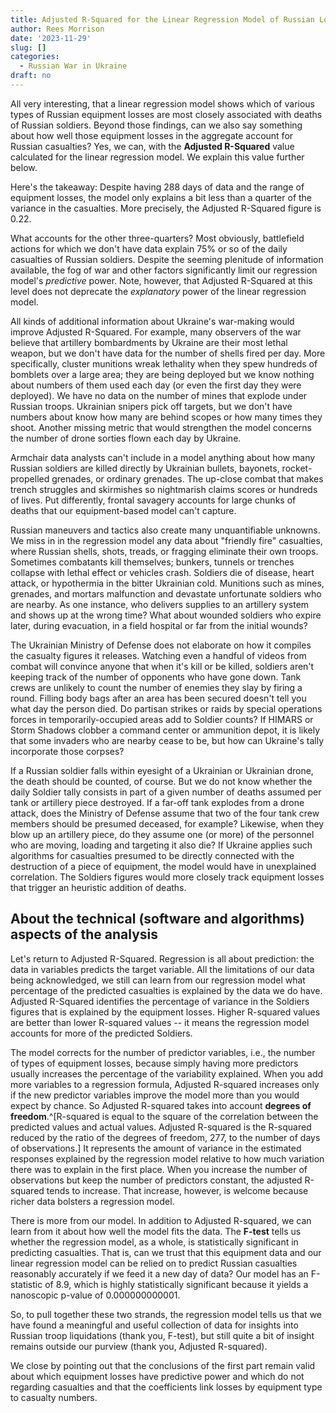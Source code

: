 ```yaml
---
title: Adjusted R-Squared for the Linear Regression Model of Russian Losses
author: Rees Morrison
date: '2023-11-29'
slug: []
categories:
  - Russian War in Ukraine
draft: no
---
```







All very interesting, that a linear regression model shows which of various types of Russian equipment losses are most closely associated with deaths of Russian soldiers. Beyond those findings, can we also say something about how well those equipment losses in the aggregate account for Russian casualties?  Yes, we can, with the **Adjusted R-Squared** value calculated for the linear regression model.  We explain this value further below.

Here's the takeaway: Despite having 288 days of data and the range of equipment losses, the model only explains a bit less than a quarter of the variance in the casualties.  More precisely, the Adjusted R-Squared figure is 0.22.  

What accounts for the other three-quarters?  Most obviously, battlefield actions for which we don't have data explain 75% or so of the daily casualties of Russian soldiers. Despite the seeming plenitude of information available, the fog of war and other factors significantly limit our regression model's *predictive* power.  Note, however, that Adjusted R-Squared at this level does not deprecate the *explanatory* power of the linear regression model. 

All kinds of additional information about Ukraine's war-making would improve Adjusted R-Squared.  For example, many observers of the war believe that artillery bombardments by Ukraine are their most lethal weapon, but we don't have data for the number of shells fired per day.  More specifically, cluster munitions wreak lethality when they spew hundreds of bomblets over a large area; they are being deployed but we know nothing about numbers of them used each day (or even the first day they were deployed). We have no data on the number of mines that explode under Russian troops.  Ukrainian snipers pick off targets, but we don't have numbers about know how many are behind scopes or how many times they shoot.  Another missing metric that would strengthen the model concerns the number of drone sorties flown each day by Ukraine.

Armchair data analysts can't include in a model anything about how many Russian soldiers are killed directly by Ukrainian bullets, bayonets, rocket-propelled grenades, or ordinary grenades.  The up-close combat that makes trench struggles and skirmishes so nightmarish claims scores or hundreds of lives.  Put differently, frontal savagery accounts for large chunks of deaths that our equipment-based model can't capture.  

Russian maneuvers and tactics also create many unquantifiable unknowns.  We miss in in the regression model any data about "friendly fire" casualties, where Russian shells, shots, treads, or fragging eliminate their own troops.   Sometimes combatants kill themselves; bunkers, tunnels or trenches collapse with lethal effect or vehicles crash. Soldiers die of disease, heart attack, or hypothermia in the bitter Ukrainian cold. Munitions such as mines, grenades, and mortars malfunction and devastate unfortunate soldiers who are nearby.  As one instance, who delivers supplies to an artillery system and shows up at the wrong time?  What about wounded soldiers who expire later, during evacuation, in a field hospital or far from the initial wounds?

The Ukrainian Ministry of Defense does not elaborate on how it compiles the casualty figures it releases. Watching even a handful of videos from combat will convince anyone that when it's kill or be killed, soldiers aren't keeping track of the number of opponents who have gone down.  Tank crews are unlikely to count the number of enemies they slay by firing a round.  Filling body bags after an area has been secured doesn't tell you what day the person died.  Do partisan strikes or raids by special operations forces in temporarily-occupied areas add to Soldier counts?  If HIMARS or Storm Shadows clobber a command center or ammunition depot, it is likely that some invaders who are nearby cease to be, but how can Ukraine's tally incorporate those corpses? 

If a Russian soldier falls within eyesight of a Ukrainian or Ukrainian drone, the death should be counted, of course. But we do not know whether the daily Soldier tally consists in part of a given number of deaths assumed per tank or artillery piece destroyed. If a far-off tank explodes from a drone attack, does the Ministry of Defense assume that two of the four tank crew members should be presumed deceased, for example? Likewise, when they blow up an artillery piece, do they assume one (or more) of the personnel who are moving, loading and targeting it also die?  If Ukraine applies such algorithms for casualties presumed to be directly connected with the destruction of a piece of equipment, the model would have in unexplained correlation.  The Soldiers figures would more closely track equipment losses that trigger an heuristic addition of deaths.

## About the technical (software and algorithms) aspects of the analysis

Let's return to Adjusted R-Squared.  Regression is all about prediction: the data in variables predicts the target variable.  All the limitations of our data being acknowledged, we still can learn from our regression model what percentage of the predicted casualties is explained by the data we do have. Adjusted R-Squared identifies the percentage of variance in the Soldiers figures that is explained by the equipment losses. Higher R-squared values are better than lower R-squared values  -- it means the regression model accounts for more of the predicted Soldiers. 

The model corrects for the number of predictor variables, i.e., the number of types of equipment losses, because simply having more predictors usually increases the percentage of the variability explained. When you add more variables to a regression formula, Adjusted R-squared increases only if the new predictor variables improve the model more than you would expect by chance.  So Adjusted R-squared takes into account **degrees of freedom**.^[R-squared is equal to the square of the correlation between the predicted values and actual values.  Adjusted R-squared is the R-squared reduced by the ratio of the degrees of freedom, 277, to the number of days of observations.]  It represents the amount of variance in the estimated responses explained by the regression model relative to how much variation there was to explain in the first place. When you increase the number of observations but keep the number of predictors constant, the adjusted R-squared tends to increase. That increase, however, is welcome because richer data bolsters a regression model.

There is more from our model.  In addition to Adjusted R-squared, we can learn from it about how well the model fits the data.  The **F-test** tells us whether the regression model, as a whole, is statistically significant in predicting casualties.  That is, can we trust that this equipment data and our linear regression model can be relied on to predict Russian casualties reasonably accurately if we feed it a new day of data?  Our model has an F-statistic of   8.9, which is highly statistically significant because it yields a nanoscopic p-value of 0.000000000001.  

So, to pull together these two strands, the regression model tells us that we have found a meaningful and useful collection of data for insights into Russian troop liquidations (thank you, F-test), but still quite a bit of insight remains outside our purview (thank you, Adjusted R-squared).

We close by pointing out that the conclusions of the first part remain valid about which equipment losses have predictive power and which do not regarding casualties and that the coefficients link losses by equipment type to casualty numbers.
